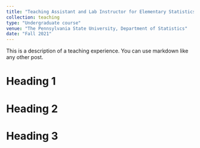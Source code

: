 ```yaml
---
title: "Teaching Assistant and Lab Instructor for Elementary Statistics (STAT 200)"
collection: teaching
type: "Undergraduate course"
venue: "The Pennsylvania State University, Department of Statistics"
date: "Fall 2021"
---
```


This is a description of a teaching experience. You can use markdown like any other post.

Heading 1
======

Heading 2
======

Heading 3
======
